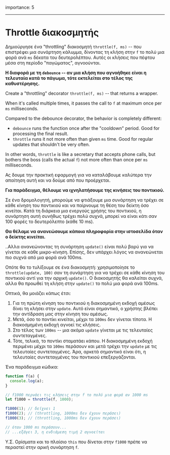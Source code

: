 importance: 5

---

# Throttle διακοσμητής


Δημιούργησε ένα "throttling" διακοσμητή `throttle(f, ms)` -- που επιστρέφει μια συνάρτηση κάλυμμα, δίνοντας τη κλήση στην `f` το πολύ μια φορά ανά `ms` δέκατα του δευτερολέπτου. Αυτές οι κλήσεις που πέφτου μέσα στη περίοδο "παγώματος", αγνοούνται.

**Η διαφορά με τη `debounce` -- αν μια κλήση που αγνοήθηκε είναι η τελευταία κατά το πάγωμα, τότε εκτελείται στο τέλος της καθυστέρησης.**

Create a "throttling" decorator `throttle(f, ms)` -- that returns a wrapper.

When it's called multiple times, it passes the call to `f` at maximum once per `ms` milliseconds.

Compared to the debounce decorator, the behavior is completely different:
- `debounce` runs the function once after the "cooldown" period. Good for processing the final result.
- `throttle` runs it not more often than given `ms` time. Good for regular updates that shouldn't be very often.

In other words, `throttle` is like a secretary that accepts phone calls, but bothers the boss (calls the actual `f`) not more often than once per `ms` milliseconds.


Ας δουμε την πρακτική εφαρμογή για να καταλάβουμε καλύτερα την απαίτηση αυτή και να δούμε από που προέρχεται.

**Για παράδειγμα, θέλουμε να ιχνηλατήσουμε της κινήσεις του ποντικιού.**

Σε ένα δρομολογητή, μπορούμε να φτιάξουμε μια συνάρτηση να τρέχει σε κάθε κίνηση του ποντικιού και να παίρνουμε τη θέση του δείκτη όσο κινείται. Κατά τη διάρκεια μια ενεργούς χρήσης του ποντικιού, η συνάρτηση αυτή συνήθως τρέχει πολύ συχνά, μπορεί να είναι κάτι σαν 100 φορές το δευτερόλεπτο (κάθε 10 ms).

**Θα θέλαμε να ανανεώσουμε κάποια πληροφορία στην ιστοσελίδα όταν ο δείκτης κινείται.**


..Αλλα ανανεώνοντας τη συνάρτηση `update()` είναι πολύ βαρύ για να γίνεται σε κάθε μικρο-κίνηση. Επίσης, δεν υπάρχει λόγος να ανανεώνεται πιο συχνά από μια φορά ανά 100ms.

Οπότε θα το τυλίξουμε σε ένα διακοσμητή: χρησιμοποίησε το `throttle(update, 100)` σαν τη συνάρτηση για να τρέχει σε κάθε κίνηση του ποντικιού αντί για την αρχική `update()`. Ο διακοσμητής θα καλείται συχνά, αλλα θα προωθεί τη κλήση στην `update()` το πολύ μια φορά ανά 100ms.

Οπτικά, θα μοιάζει κάπως έτσι:

1. Για τη πρώτη κίνηση του ποντικιού η διακοσμημένη εκδοχή αμέσως δίνει τη κλήσει στην `update`. Αυτό είναι σημαντικό, ο χρήστης βλέπει την αντίδραση μας στην κίνηση του αμέσως.
2. Μετά, όσο το ποντίκι κινείται, μέχρι τα `100ms` δεν γίνεται τίποτα. Η διακοσμημένη εκδοχή αγνοεί τις κλήσεις.
3. Στο τέλος των `100ms` -- μια ακόμα `update` γίνεται με τις τελευταίες συντεταγμένες.
4. Τότε, τελικά, το ποντίκι σταματάει κάπου. Η διακοσμημένη εκδοχή περιμένει μέχρι τα `100ms` περάσουν και μετά τρέχει την `update` με τις τελευταίες συντεταγμένες. Άρα, αρκετά σημαντικό είναι ότι, η τελευταίες συντεταγμένες του ποντικιού επεξεργάζονται.

Ένα παράδειγμα κώδικα:

```js
function f(a) {
  console.log(a);
}

// f1000 περνάει τις κλήσεις στην f το πολύ μια φορά αν 1000 ms
let f1000 = throttle(f, 1000);

f1000(1); // δείχνει 1
f1000(2); // (throttling, 1000ms δεν έχουν περάσει)
f1000(3); // (throttling, 1000ms δεν έχουν περάσει)

// όταν 1000 ms περάσουν...
// ...εξάγει 3, η ενδιάμεση τιμή 2 αγνοείται
```

Υ.Σ. Ορίσματα και το πλαίσιο `this` που δίνεται στην `f1000` πρέπε να περαστεί στην αρική συνάρτηση  `f`.

